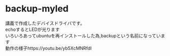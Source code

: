 # backup-myled  
講義で作成したデバイスドライバです。  
echoするとLEDが光ります  
いろいろあってubuntuを再インストールした為,backupという名前になっています  
動作の様子https://youtu.be/yb5XcMNRfdI   
